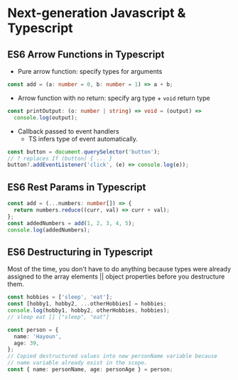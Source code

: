 # Next-generation Javascript & Typescript

## ES6 Arrow Functions in Typescript

- Pure arrow function: specify types for arguments

```ts
const add = (a: number = 0, b: number = 1) => a + b;
```

- Arrow function with no return: specify arg type + `void` return type

```ts
const printOutput: (o: number | string) => void = (output) =>
  console.log(output);
```

- Callback passed to event handlers
  - TS infers type of event automatically.

```ts
const button = document.querySelector('button');
// ? replaces If (button) { ... }
button?.addEventListener('click', (e) => console.log(e));
```

## ES6 Rest Params in Typescript

```ts
const add = (...numbers: number[]) => {
  return numbers.reduce((curr, val) => curr + val);
};
const addedNumbers = add(1, 2, 3, 4, 5);
console.log(addedNumbers);
```

## ES6 Destructuring in Typescript

Most of the time, you don't have to do anything because types were already assigned to the array elements || object properties before you destructure them.

```ts
const hobbies = ['sleep', 'eat'];
const [hobby1, hobby2, ...otherHobbies] = hobbies;
console.log(hobby1, hobby2, otherHobbies, hobbies);
// sleep eat [] ["sleep", "eat"]

const person = {
  name: 'Hayoun',
  age: 39,
};
// Copied destructured values into new personName variable because
// name variable already exist in the scope.
const { name: personName, age: personAge } = person;
```
